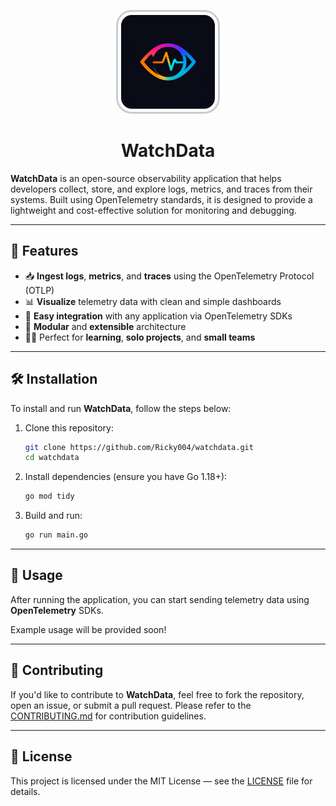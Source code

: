 <p align="center">
  <img src="assets/logo.png" width="150" alt="WatchData logo"
   style="border: 3px solid #ccc; border-radius: 15%; padding: 5px;">
</p>

<h1 align="center">WatchData</h1>

**WatchData** is an open-source observability application that helps developers collect, store, and explore logs, metrics, and traces from their systems. Built using OpenTelemetry standards, it is designed to provide a lightweight and cost-effective solution for monitoring and debugging.

---

## 🧠 Features

- 📥 **Ingest logs**, **metrics**, and **traces** using the OpenTelemetry Protocol (OTLP)  
- 📊 **Visualize** telemetry data with clean and simple dashboards  
- 🔌 **Easy integration** with any application via OpenTelemetry SDKs  
- 🧱 **Modular** and **extensible** architecture  
- 👨‍💻 Perfect for **learning**, **solo projects**, and **small teams**

---

## 🛠 Installation

To install and run **WatchData**, follow the steps below:

1. Clone this repository:
    ```bash
    git clone https://github.com/Ricky004/watchdata.git
    cd watchdata
    ```

2. Install dependencies (ensure you have Go 1.18+):
    ```bash
    go mod tidy
    ```

3. Build and run:
    ```bash
    go run main.go
    ```

---

## 🔧 Usage

After running the application, you can start sending telemetry data using **OpenTelemetry** SDKs. 

Example usage will be provided soon!

---

## 🤝 Contributing

If you'd like to contribute to **WatchData**, feel free to fork the repository, open an issue, or submit a pull request. Please refer to the [CONTRIBUTING.md](CONTRIBUTING.md) for contribution guidelines.

---

## 📜 License

This project is licensed under the MIT License — see the [LICENSE](LICENSE) file for details.

